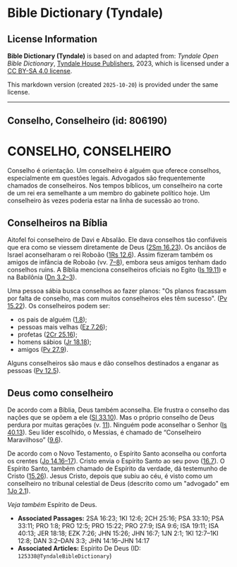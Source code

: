 # Bible Dictionary (Tyndale)

## License Information

**Bible Dictionary (Tyndale)** is based on and adapted from: _Tyndale Open Bible Dictionary_, [Tyndale House Publishers](https://tyndaleopenresources.com/), 2023, which is licensed under a [CC BY-SA 4.0 license](https://creativecommons.org/licenses/by-sa/4.0/legalcode.en).

This markdown version (created `2025-10-20`) is provided under the same license.



--------------------------------

## Conselho, Conselheiro (id: 806190)

CONSELHO, CONSELHEIRO
=====================

Conselho é orientação. Um conselheiro é alguém que oferece conselhos, especialmente em questões legais. Advogados são frequentemente chamados de conselheiros. Nos tempos bíblicos, um conselheiro na corte de um rei era semelhante a um membro do gabinete político hoje. Um conselheiro às vezes poderia estar na linha de sucessão ao trono.

Conselheiros na Bíblia
----------------------

Aitofel foi conselheiro de Davi e Absalão. Ele dava conselhos tão confiáveis que era como se viessem diretamente de Deus ([2Sm 16\.23](https://ref.ly/2Sam16:23)). Os anciãos de Israel aconselharam o rei Roboão ([1Rs 12\.6](https://ref.ly/1Kgs12:6)). Assim fizeram também os amigos de infância de Roboão (vv. [7](https://ref.ly/1Kgs12:7-1Kgs12:8)[–](https://ref.ly/2Chr26:16-2Chr26:21)[8](https://ref.ly/1Kgs12:7-1Kgs12:8)), embora seus amigos tenham dado conselhos ruins. A Bíblia menciona conselheiros oficiais no Egito ([Is 19\.11](https://ref.ly/Isa19:11)) e na Babilônia ([Dn 3\.2](https://ref.ly/Dan3:2-Dan3:3)[–](https://ref.ly/2Chr26:16-2Chr26:21)[3](https://ref.ly/Dan3:2-Dan3:3)).

Uma pessoa sábia busca conselhos ao fazer planos: "Os planos fracassam por falta de conselho, mas com muitos conselheiros eles têm sucesso". ([Pv 15\.22](https://ref.ly/Prov15:22)). Os conselheiros podem ser:

* os pais de alguém ([1\.8](https://ref.ly/Prov1:8));
* pessoas mais velhas ([Ez 7\.26](https://ref.ly/Ezek7:26));
* profetas ([2Cr 25\.16](https://ref.ly/2Chr25:16));
* homens sábios ([Jr 18\.18](https://ref.ly/Jer18:18));
* amigos ([Pv 27\.9](https://ref.ly/Prov27:9)).

Alguns conselheiros são maus e dão conselhos destinados a enganar as pessoas ([Pv 12\.5](https://ref.ly/Prov12:5)).

Deus como conselheiro
---------------------

De acordo com a Bíblia, Deus também aconselha. Ele frustra o conselho das nações que se opõem a ele ([Sl 33\.10](https://ref.ly/Ps33:10)). Mas o próprio conselho de Deus perdura por muitas gerações (v. [11](https://ref.ly/Ps33:11)). Ninguém pode aconselhar o Senhor ([Is 40\.13](https://ref.ly/Isa40:13)). Seu líder escolhido, o Messias, é chamado de “Conselheiro Maravilhoso” ([9\.6](https://ref.ly/Isa9:6)).

De acordo com o Novo Testamento, o Espírito Santo aconselha ou conforta os crentes ([Jo 14\.16–17](https://ref.ly/John14:16-John14:17)). Cristo envia o Espírito Santo ao seu povo ([16\.7](https://ref.ly/John16:7)). O Espírito Santo, também chamado de Espírito da verdade, dá testemunho de Cristo ([15\.26](https://ref.ly/John15:26)). Jesus Cristo, depois que subiu ao céu, é visto como um conselheiro no tribunal celestial de Deus (descrito como um "advogado" em [1Jo 2\.1](https://ref.ly/1John2:1)).

*Veja também* Espírito de Deus.

* **Associated Passages:** 2SA 16:23; 1KI 12:6; 2CH 25:16; PSA 33:10; PSA 33:11; PRO 1:8; PRO 12:5; PRO 15:22; PRO 27:9; ISA 9:6; ISA 19:11; ISA 40:13; JER 18:18; EZK 7:26; JHN 15:26; JHN 16:7; 1JN 2:1; 1KI 12:7–1KI 12:8; DAN 3:2–DAN 3:3; JHN 14:16–JHN 14:17
* **Associated Articles:** Espírito De Deus (ID: `125338@TyndaleBibleDictionary`)

